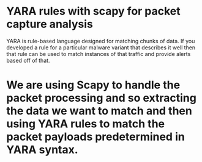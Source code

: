 # YARA rules with scapy for packet capture analysis
YARA is rule-based language designed for matching chunks of data. If you developed a rule for a particular malware variant that describes it well then that rule can be used to match instances of that traffic and provide alerts based off of that. 
# We are using Scapy to handle the packet processing and so extracting the data we want to match and then using YARA rules to match the packet payloads predetermined in YARA syntax.
